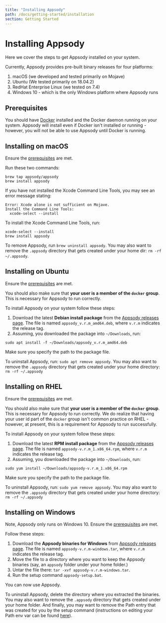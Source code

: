 ```yaml
---
title: "Installing Appsody"
path: /docs/getting-started/installation
section: Getting Started
---
```

# Installing Appsody

Here we cover the steps to get Appsody installed on your system. 

Currently, Appsody provides pre-built binary releases for four platforms:
1) macOS (we developed and tested primarily on Mojave)
2) Ubuntu (We tested primarily on 18.04.2)
3) RedHat Enterprise Linux (we tested on 7.4)
4) Windows 10 - which is the only Windows platform where Appsody runs

## Prerequisites
You should have [Docker](https://docs.docker.com/get-started/) installed and the Docker daemon running on your system. Appsody will install even if Docker isn't installed or running - however, you will not be able to use Appsody until Docker is running.

## Installing on macOS
Ensure the [prerequisites](#Prerequisites) are met.

Run these two commands: 
```
brew tap appsody/appsody
brew install appsody
```


If you have not installed the Xcode Command Line Tools, you may see an error message stating: 
```
Error: Xcode alone is not sufficient on Mojave.
Install the Command Line Tools:
  xcode-select --install
```
To install the Xcode Command Line Tools, run: 
```
xcode-select --install
brew install appsody
```

To remove Appsody, run `brew uninstall appsody`. You may also want to remove the `.appsody` directory that gets created under your home dir: `rm -rf ~/.appsody`.

## Installing on Ubuntu
Ensure the [prerequisites](#Prerequisites) are met.

You should also make sure that **your user is a member of the `docker` group**. This is necessary for Appsody to run correctly.

To install Appsody on your system follow these steps:
1) Download the latest **Debian install package** from the [Appsody releases page](https://github.com/appsody/appsody/releases). The file is named `appsody_v.r.m_amd64.deb`, where `v.r.m` indicates the release tag.
2) Assuming, you downloaded the package into `~/Downloads`, run: 
```
sudo apt install -f ~/Downloads/appsody_v.r.m_amd64.deb
```
Make sure you specify the path to the package file.

To uninstall Appsody, run: `sudo apt remove appsody`. You may also want to remove the `.appsody` directory that gets created under your home directory: `rm -rf ~/.appsody`

## Installing on RHEL
Ensure the [prerequisites](#Prerequisites) are met.

You should also make sure that **your user is a member of the `docker` group**. This is necessary for Appsody to run correctly. We do realize that having your user id part of the `docker` group isn't common practice on RHEL - however, at present, this is a requirement for Appsody to run successfully.

To install Appsody on your system follow these steps:
1) Download the latest **RPM install package** from the [Appsody releases page](https://github.com/appsody/appsody/releases). The file is named `appsody-v.r.m_1.x86_64.rpm`, where `v.r.m` indicates the release tag.
2) Assuming, you downloaded the package into `~/Downloads`, run: 
```
sudo yum install ~/Downloads/appsody-v.r.m_1.x86_64.rpm
```
Make sure you specify the path to the package file.

To uninstall Appsody, run: `sudo yum remove appsody`. You may also want to remove the `.appsody` directory that gets created under your home directory: `rm -rf ~/.appsody`

## Installing on Windows
Note, Appsody only runs on Windows 10. 
Ensure the [prerequisites](#Prerequisites) are met.

Follow these steps: 
1) Download the **Appsody binaries for Windows** from  [Appsody releases page](https://github.com/appsody/appsody/releases). The file is named `appsody-v.r.m-windows.tar`, where `v.r.m` indicates the release tag.
2) Move the file to a directory where you want to keep the Appsody binaries (say, an `appsody` folder under your home folder.)
3) Untar the file there: `tar -xvf appsody-v.r.m-windows.tar`.
4) Run the setup command `appsody-setup.bat`.

You can now use Appsody.

To uninstall Appsody, delete the directory where you extracted the binaries. You may also want to remove the `.appsody` directory that gets created under your home folder. And finally, you may want to remove the Path entry that was created for you by the setup command (instructions on editing your Path env var can be found [here](https://www.architectryan.com/2018/03/17/add-to-the-path-on-windows-10/)).
